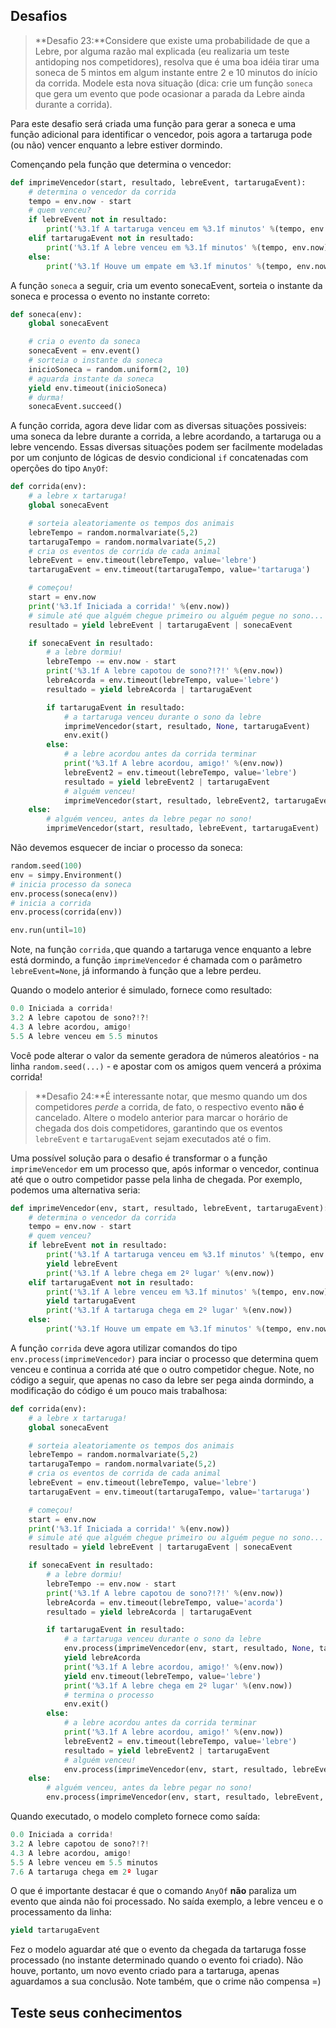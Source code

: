 ## Desafios
>**Desafio 23:**Considere que existe uma probabilidade de que a Lebre, por alguma razão mal explicada (eu realizaria um teste antidoping nos competidores), resolva que é uma boa idéia tirar uma soneca de 5 mintos em algum instante entre 2 e 10 minutos do início da corrida. Modele esta nova situação (dica: crie um função `soneca` que gera um evento que pode ocasionar a parada da Lebre ainda durante a corrida).

Para este desafio será criada uma função para gerar a soneca e uma função adicional para identificar o vencedor, pois agora a tartaruga pode (ou não) vencer enquanto a lebre estiver dormindo.

Començando pela função que determina o vencedor:
```python
def imprimeVencedor(start, resultado, lebreEvent, tartarugaEvent):
    # determina o vencedor da corrida
    tempo = env.now - start
    # quem venceu?
    if lebreEvent not in resultado:
        print('%3.1f A tartaruga venceu em %3.1f minutos' %(tempo, env.now))
    elif tartarugaEvent not in resultado:
        print('%3.1f A lebre venceu em %3.1f minutos' %(tempo, env.now))
    else:
        print('%3.1f Houve um empate em %3.1f minutos' %(tempo, env.now))
```
A função `soneca` a seguir, cria um evento sonecaEvent, sorteia o instante da soneca e processa o evento no instante correto:
```python
def soneca(env):
    global sonecaEvent

    # cria o evento da soneca
    sonecaEvent = env.event()
    # sorteia o instante da soneca
    inicioSoneca = random.uniform(2, 10)
    # aguarda instante da soneca
    yield env.timeout(inicioSoneca)
    # durma!
    sonecaEvent.succeed()
```
A função corrida, agora deve lidar com as diversas situações possiveis: uma soneca da lebre durante a corrida, a lebre acordando, a tartaruga ou a lebre vencendo. Essas diversas situações podem ser facilmente modeladas por um conjunto de lógicas de desvio condicional `if` concatenadas com operções do tipo `AnyOf`:
```python
def corrida(env):
    # a lebre x tartaruga!
    global sonecaEvent

    # sorteia aleatoriamente os tempos dos animais
    lebreTempo = random.normalvariate(5,2)
    tartarugaTempo = random.normalvariate(5,2)
    # cria os eventos de corrida de cada animal
    lebreEvent = env.timeout(lebreTempo, value='lebre')
    tartarugaEvent = env.timeout(tartarugaTempo, value='tartaruga')

    # começou!
    start = env.now
    print('%3.1f Iniciada a corrida!' %(env.now))
    # simule até que alguém chegue primeiro ou alguém pegue no sono...
    resultado = yield lebreEvent | tartarugaEvent | sonecaEvent

    if sonecaEvent in resultado:
        # a lebre dormiu!
        lebreTempo -= env.now - start
        print('%3.1f A lebre capotou de sono?!?!' %(env.now))
        lebreAcorda = env.timeout(lebreTempo, value='lebre')
        resultado = yield lebreAcorda | tartarugaEvent

        if tartarugaEvent in resultado:
            # a tartaruga venceu durante o sono da lebre
            imprimeVencedor(start, resultado, None, tartarugaEvent)
            env.exit()
        else:
            # a lebre acordou antes da corrida terminar
            print('%3.1f A lebre acordou, amigo!' %(env.now))
            lebreEvent2 = env.timeout(lebreTempo, value='lebre')
            resultado = yield lebreEvent2 | tartarugaEvent
            # alguém venceu!
            imprimeVencedor(start, resultado, lebreEvent2, tartarugaEvent)
    else:
        # alguém venceu, antes da lebre pegar no sono!
        imprimeVencedor(start, resultado, lebreEvent, tartarugaEvent)
```
Não devemos esquecer de inciar o processo da soneca:
```python
random.seed(100)
env = simpy.Environment()
# inicia processo da soneca
env.process(soneca(env))
# inicia a corrida
env.process(corrida(env))

env.run(until=10)
```
Note, na função `corrida,`que quando a tartaruga vence enquanto a lebre está dormindo, a função `imprimeVencedor` é chamada com o parâmetro `lebreEvent=None`, já informando à função que a lebre perdeu.

Quando o modelo anterior é simulado, fornece como resultado:
```python
0.0 Iniciada a corrida!
3.2 A lebre capotou de sono?!?!
4.3 A lebre acordou, amigo!
5.5 A lebre venceu em 5.5 minutos
```
Você pode alterar o valor da semente geradora de números aleatórios - na linha `random.seed(...)` - e apostar com os amigos quem vencerá a próxima corrida!

>**Desafio 24:**É interessante notar, que mesmo quando um dos competidores *perde* a corrida, de fato, o respectivo evento **não é** cancelado. Altere o modelo anterior para marcar o horário de chegada dos dois competidores, garantindo que os eventos `lebreEvent` e `tartarugaEvent` sejam executados até o fim.

Uma possível solução para o desafio é transformar o a função `imprimeVencedor` em um processo que, após informar o vencedor, continua até que o outro competidor passe pela linha de chegada. Por exemplo, podemos uma alternativa seria:

```python
def imprimeVencedor(env, start, resultado, lebreEvent, tartarugaEvent):
    # determina o vencedor da corrida
    tempo = env.now - start
    # quem venceu?
    if lebreEvent not in resultado:
        print('%3.1f A tartaruga venceu em %3.1f minutos' %(tempo, env.now))
        yield lebreEvent
        print('%3.1f A lebre chega em 2º lugar' %(env.now))
    elif tartarugaEvent not in resultado:
        print('%3.1f A lebre venceu em %3.1f minutos' %(tempo, env.now))
        yield tartarugaEvent
        print('%3.1f A tartaruga chega em 2º lugar' %(env.now))
    else:
        print('%3.1f Houve um empate em %3.1f minutos' %(tempo, env.now))
```

A função `corrida` deve agora utilizar comandos do tipo `env.process(imprimeVencedor)` para inciar o processo que determina quem venceu e continua a corrida até que o outro competidor chegue. Note, no código a seguir, que apenas no caso da lebre ser pega ainda dormindo, a modificação do código é um pouco mais trabalhosa:
```python
def corrida(env):
    # a lebre x tartaruga!
    global sonecaEvent

    # sorteia aleatoriamente os tempos dos animais
    lebreTempo = random.normalvariate(5,2)
    tartarugaTempo = random.normalvariate(5,2)
    # cria os eventos de corrida de cada animal
    lebreEvent = env.timeout(lebreTempo, value='lebre')
    tartarugaEvent = env.timeout(tartarugaTempo, value='tartaruga')

    # começou!
    start = env.now
    print('%3.1f Iniciada a corrida!' %(env.now))
    # simule até que alguém chegue primeiro ou alguém pegue no sono...
    resultado = yield lebreEvent | tartarugaEvent | sonecaEvent

    if sonecaEvent in resultado:
        # a lebre dormiu!
        lebreTempo -= env.now - start
        print('%3.1f A lebre capotou de sono?!?!' %(env.now))
        lebreAcorda = env.timeout(lebreTempo, value='acorda')
        resultado = yield lebreAcorda | tartarugaEvent

        if tartarugaEvent in resultado:
            # a tartaruga venceu durante o sono da lebre
            env.process(imprimeVencedor(env, start, resultado, None, tartarugaEvent))
            yield lebreAcorda
            print('%3.1f A lebre acordou, amigo!' %(env.now))
            yield env.timeout(lebreTempo, value='lebre')
            print('%3.1f A lebre chega em 2º lugar' %(env.now))
            # termina o processo
            env.exit()
        else:
            # a lebre acordou antes da corrida terminar
            print('%3.1f A lebre acordou, amigo!' %(env.now))
            lebreEvent2 = env.timeout(lebreTempo, value='lebre')
            resultado = yield lebreEvent2 | tartarugaEvent
            # alguém venceu!
            env.process(imprimeVencedor(env, start, resultado, lebreEvent2, tartarugaEvent))
    else:
        # alguém venceu, antes da lebre pegar no sono!
        env.process(imprimeVencedor(env, start, resultado, lebreEvent, tartarugaEvent))
```
Quando executado, o modelo completo fornece como saída:
```python
0.0 Iniciada a corrida!
3.2 A lebre capotou de sono?!?!
4.3 A lebre acordou, amigo!
5.5 A lebre venceu em 5.5 minutos
7.6 A tartaruga chega em 2º lugar
```
O que é importante destacar é que o comando `AnyOf` **não** paraliza um evento que ainda não foi processado. No saída exemplo, a lebre venceu e o processamento da linha:
```python
yield tartarugaEvent
```
Fez o modelo aguardar até que o evento da chegada da tartaruga fosse processado (no instante determinado quando o evento foi criado). Não houve, portanto, um novo evento criado para a tartaruga, apenas aguardamos a sua conclusão. Note também, que o crime não compensa =)

## Teste seus conhecimentos


